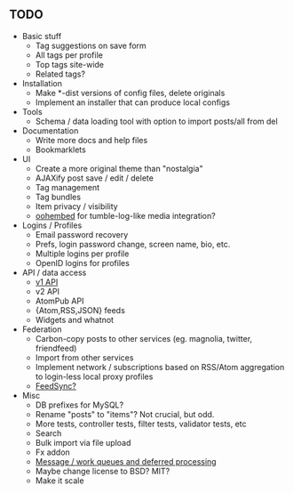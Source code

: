 ## TODO

* Basic stuff
    * Tag suggestions on save form
    * All tags per profile
    * Top tags site-wide
    * Related tags?
* Installation
    * Make *-dist versions of config files, delete originals
    * Implement an installer that can produce local configs
* Tools
    * Schema / data loading tool with option to import posts/all from del
* Documentation
    * Write more docs and help files
    * Bookmarklets
* UI
    * Create a more original theme than "nostalgia"
    * AJAXify post save / edit / delete
    * Tag management
    * Tag bundles
    * Item privacy / visibility
    * [oohembed][oembed] for tumble-log-like media integration?
* Logins / Profiles
    * Email password recovery
    * Prefs, login password change, screen name, bio, etc.
    * Multiple logins per profile
    * OpenID logins for profiles
* API / data access
    * [v1 API][v1api]
    * v2 API
    * AtomPub API
    * {Atom,RSS,JSON} feeds
    * Widgets and whatnot
* Federation
    * Carbon-copy posts to other services (eg. magnolia, twitter, friendfeed)
    * Import from other services
    * Implement network / subscriptions based on RSS/Atom aggregation to login-less local proxy profiles
    * [FeedSync?](http://dev.live.com/feedsync/spec/spec.aspx)
* Misc
    * DB prefixes for MySQL?
    * Rename "posts" to "items"?  Not crucial, but odd.
    * More tests, controller tests, filter tests, validator tests, etc
    * Search
    * Bulk import via file upload
    * Fx addon
    * [Message / work queues and deferred processing][queues]
    * Maybe change license to BSD?  MIT?
    * Make it scale

[oembed]: http://oohembed.com/
[v1api]: http://delicious.com/help/api
[queues]: http://decafbad.com/blog/2008/07/04/queue-everything-and-delight-everyone
